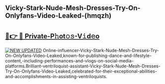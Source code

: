 ## Vicky-Stark-Nude-Mesh-Dresses-Try-On-Onlyfans-Video-Leaked-(hmqzh)


# <h2><a href="https://mediaupload.pro?-19M">🔗👉 🔴 Private-P𝚑ot𝚘𝚜-V𝚒d𝚎o</a></h2>

[![NEW UPDATED](https://i.imgur.com/0qMVB7G.gif)](https://mediaupload.pro?-19M)
Online-influencer-Vicky-Stark-Nude-Mesh-Dresses-Try-On-Onlyfans-Video-Leaked,known-for-publishing-dance-and-lifestyle-content,-including-performances-and-vlogs-on-social-media-platforms.Brilliant-ventriloquist-assistant-Vicky-Stark-Nude-Mesh-Dresses-Try-On-Onlyfans-Video-Leaked,celebrated-for-their-exceptional-abilities-and-accomplishments-in-assisting-ventriloquists.  